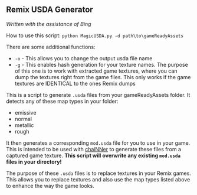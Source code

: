 ## Remix USDA Generator
*Written with the assistance of Bing*

How to use this script:
`python MagicUSDA.py -d path\to\gameReadyAssets`

There are some additional functions:
* `-o` - This allows you to change the output usda file name
* `-g` - This enables hash generation for your texture names. The purpose of this one is to work with extracted game textures, where you can dump the textures right from the game files. This only works if the game textures are IDENTICAL to the ones Remix dumps

This is a script to generate `.usda` files from your gameReadyAssets folder. It detects any of these map types in your folder:
- emissive
- normal
- metallic
- rough

It then generates a corresponding `mod.usda` file for you to use in your game. This is intended to be used with [chaiNNer](https://chainner.app/) to generate these files from a captured game texture. **This script will overwrite any existing `mod.usda` files in your directory!**

The purpose of these `.usda` files is to replace textures in your Remix games. This allows you to replace textures and also use the map types listed above to enhance the way the game looks. 
